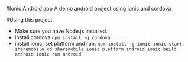 #Ionic Android app
A demo android project using ionic and cordova

#Using this project
*   Make sure you have Node.js installed.
*   install cordova `npm install -g cordova`
*   install ionic, set platform and run.
    `npm install -g ionic
     ionic start sharemobile
     cd sharemobile
     ionic platform android
     ionic build android
     ionic run android`